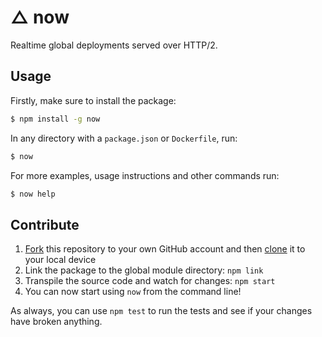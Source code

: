 # △ now

Realtime global deployments served over HTTP/2.

## Usage

Firstly, make sure to install the package:

```bash
$ npm install -g now
```

In any directory with a `package.json` or `Dockerfile`, run:

```bash
$ now
```

For more examples, usage instructions and other commands run:

```bash
$ now help
```

## Contribute

1. [Fork](https://help.github.com/articles/fork-a-repo/) this repository to your own GitHub account and then [clone](https://help.github.com/articles/cloning-a-repository/) it to your local device
2. Link the package to the global module directory: `npm link`
3. Transpile the source code and watch for changes: `npm start`
4. You can now start using `now` from the command line!

As always, you can use `npm test` to run the tests and see if your changes have broken anything.
